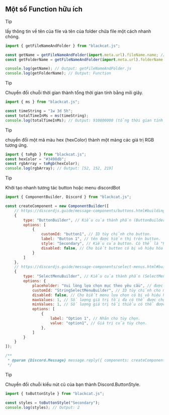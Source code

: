 ## Một số Function hữu ích

> [!TIP]
> lấy thông tin về tên của file và tên của folder chứa file một cách nhanh chóng.

```js
import { getFileNameAndFolder } from "blackcat.js";

const getName = getFileNameAndFolder(import.meta.url).fileName.name; // lấy tên của file
const getFolderName = getFileNameAndFolder(import.meta.url).folderName.name; // lấy tên của folder

console.log(getName); // Output: getFileNameAndFolder.js
console.log(getFolderName); // Output: Function
```

> [!TIP]
> Chuyển đổi chuỗi thời gian thành tổng thời gian tính bằng mili giây.

```js
import { ms } from "blackcat.js";

const timeString = "1w 3d 5h";
const totalTimeInMs = ms(timeString);
console.log(totalTimeInMs); // Output: 910800000 (tổng thời gian tính bằng mili giây)
```
> [!TIP]
> chuyển đổi một mã màu hex (hexColor) thành một mảng các giá trị RGB tương ứng.

```js
import { toRgb } from "blackcat.js";
const hexColor = "#3498db";
const rgbArray = toRgb(hexColor);
console.log(rgbArray); // Output: [52, 152, 219]
```
>[!TIP]
> Khởi tạo nhanh tương tác button hoặc menu discordBot

```js
import { ComponentBuilder, Discord } from "blackcat.js";

const createComponent = new ComponentBuilder([
    // https://discordjs.guide/message-components/buttons.html#building-buttons
    {
        type: "ButtonBuilder", // Kiểu của thành phần (ButtonBuilder).
        options: [
            {
                customId: "button1", // ID tùy chỉnh cho button.
                label: "Button 1", // tên được hiển thị trên button.
                style: "Secondary", // Kiểu của button. Có thể là "Primary", "Secondary", "Success", "Danger" hoặc "Link".
                disabled: false, // Cho biết button có bị vô hiệu hóa không.
            }
        ]
    },
    // https://discordjs.guide/message-components/select-menus.html#building-string-select-menus
    {
        type: "SelectMenuBuilder", // Kiểu của thành phần (SelectMenuBuilder).
        options: {
            placeholder: "Vui lòng lựa chọn mục theo yêu cầu", // được hiển thị trong menu lựa chọn 
            customId: "StringSelectMenuBuilder", // ID tùy chỉnh cho menu lựa chọn.
            disabled: false, // Cho biết menu lựa chọn có bị vô hiệu hóa không.
            maxValues: 1, // Số lượng giá trị tối đa có thể được chọn.
            minValues: 1, // Số lượng giá trị tối thiểu có thể được chọn.
            options: [
                {
                    label: "Option 1", // Nhãn cho tùy chọn.
                    value: "option1", // Giá trị của tùy chọn.
                },
            ]
        }
    }
]);

/**
 * @param {Discord.Message} message.reply({ components: createComponent });
 */
```

>[!TIP]
> Chuyển đổi chuỗi kiểu nút cũ của bạn thành Discord.ButtonStyle.
```js
import { toButtonStyle } from "blackcat.js";

const styles = toButtonStyle("Secondary");
console.log(styles); // Output: 2
```